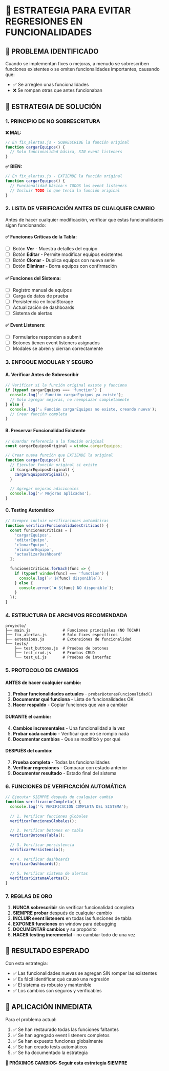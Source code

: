 # 🔧 ESTRATEGIA PARA EVITAR REGRESIONES EN FUNCIONALIDADES

## 🚨 PROBLEMA IDENTIFICADO

Cuando se implementan fixes o mejoras, a menudo se sobrescriben funciones existentes o se omiten funcionalidades importantes, causando que:

- ✅ Se arreglen unas funcionalidades
- ❌ Se rompan otras que antes funcionaban

## 🎯 ESTRATEGIA DE SOLUCIÓN

### 1. **PRINCIPIO DE NO SOBRESCRITURA**

**❌ MAL:**
```javascript
// En fix_alertas.js - SOBRESCRIBE la función original
function cargarEquipos() {
  // Solo funcionalidad básica, SIN event listeners
}
```

**✅ BIEN:**
```javascript
// En fix_alertas.js - EXTIENDE la función original
function cargarEquipos() {
  // Funcionalidad básica + TODOS los event listeners
  // Incluir TODO lo que tenía la función original
}
```

### 2. **LISTA DE VERIFICACIÓN ANTES DE CUALQUIER CAMBIO**

Antes de hacer cualquier modificación, verificar que estas funcionalidades sigan funcionando:

#### ✅ **Funciones Críticas de la Tabla:**
- [ ] Botón **Ver** - Muestra detalles del equipo
- [ ] Botón **Editar** - Permite modificar equipos existentes
- [ ] Botón **Clonar** - Duplica equipos con nueva serie
- [ ] Botón **Eliminar** - Borra equipos con confirmación

#### ✅ **Funciones del Sistema:**
- [ ] Registro manual de equipos
- [ ] Carga de datos de prueba
- [ ] Persistencia en localStorage
- [ ] Actualización de dashboards
- [ ] Sistema de alertas

#### ✅ **Event Listeners:**
- [ ] Formularios responden a submit
- [ ] Botones tienen event listeners asignados
- [ ] Modales se abren y cierran correctamente

### 3. **ENFOQUE MODULAR Y SEGURO**

#### A. **Verificar Antes de Sobrescribir**
```javascript
// Verificar si la función original existe y funciona
if (typeof cargarEquipos === 'function') {
  console.log('✅ Función cargarEquipos ya existe');
  // Solo agregar mejoras, no reemplazar completamente
} else {
  console.log('⚠️ Función cargarEquipos no existe, creando nueva');
  // Crear función completa
}
```

#### B. **Preservar Funcionalidad Existente**
```javascript
// Guardar referencia a la función original
const cargarEquiposOriginal = window.cargarEquipos;

// Crear nueva función que EXTIENDE la original
function cargarEquipos() {
  // Ejecutar función original si existe
  if (cargarEquiposOriginal) {
    cargarEquiposOriginal();
  }
  
  // Agregar mejoras adicionales
  console.log('✅ Mejoras aplicadas');
}
```

#### C. **Testing Automático**
```javascript
// Siempre incluir verificaciones automáticas
function verificarFuncionalidadesCriticas() {
  const funcionesCriticas = [
    'cargarEquipos',
    'editarEquipo', 
    'clonarEquipo',
    'eliminarEquipo',
    'actualizarDashboard'
  ];
  
  funcionesCriticas.forEach(func => {
    if (typeof window[func] === 'function') {
      console.log(`✅ ${func} disponible`);
    } else {
      console.error(`❌ ${func} NO disponible`);
    }
  });
}
```

### 4. **ESTRUCTURA DE ARCHIVOS RECOMENDADA**

```
proyecto/
├── main.js              # Funciones principales (NO TOCAR)
├── fix_alertas.js       # Solo fixes específicos
├── extensions.js        # Extensiones de funcionalidad
└── tests/
    ├── test_buttons.js  # Pruebas de botones
    ├── test_crud.js     # Pruebas CRUD
    └── test_ui.js       # Pruebas de interfaz
```

### 5. **PROTOCOLO DE CAMBIOS**

#### ANTES de hacer cualquier cambio:
1. **Probar funcionalidades actuales** - `probarBotonesFuncionalidad()`
2. **Documentar qué funciona** - Lista de funcionalidades OK
3. **Hacer respaldo** - Copiar funciones que van a cambiar

#### DURANTE el cambio:
4. **Cambios incrementales** - Una funcionalidad a la vez
5. **Probar cada cambio** - Verificar que no se rompió nada
6. **Documentar cambios** - Qué se modificó y por qué

#### DESPUÉS del cambio:
7. **Prueba completa** - Todas las funcionalidades
8. **Verificar regresiones** - Comparar con estado anterior
9. **Documenter resultado** - Estado final del sistema

### 6. **FUNCIONES DE VERIFICACIÓN AUTOMÁTICA**

```javascript
// Ejecutar SIEMPRE después de cualquier cambio
function verificacionCompleta() {
  console.log('🔍 VERIFICACIÓN COMPLETA DEL SISTEMA');
  
  // 1. Verificar funciones globales
  verificarFuncionesGlobales();
  
  // 2. Verificar botones en tabla
  verificarBotonesTabla();
  
  // 3. Verificar persistencia
  verificarPersistencia();
  
  // 4. Verificar dashboards
  verificarDashboards();
  
  // 5. Verificar sistema de alertas
  verificarSistemaAlertas();
}
```

### 7. **REGLAS DE ORO**

1. **NUNCA sobrescribir** sin verificar funcionalidad completa
2. **SIEMPRE probar** después de cualquier cambio
3. **INCLUIR event listeners** en todas las funciones de tabla
4. **EXPONER funciones** en window para debugging
5. **DOCUMENTAR cambios** y su propósito
6. **HACER testing incremental** - no cambiar todo de una vez

## 🎉 RESULTADO ESPERADO

Con esta estrategia:
- ✅ Las funcionalidades nuevas se agregan SIN romper las existentes
- ✅ Es fácil identificar qué causó una regresión
- ✅ El sistema es robusto y mantenible
- ✅ Los cambios son seguros y verificables

## 📝 APLICACIÓN INMEDIATA

Para el problema actual:
1. ✅ Se han restaurado todas las funciones faltantes
2. ✅ Se han agregado event listeners completos
3. ✅ Se han expuesto funciones globalmente
4. ✅ Se han creado tests automáticos
5. ✅ Se ha documentado la estrategia

**🎯 PRÓXIMOS CAMBIOS: Seguir esta estrategia SIEMPRE**
